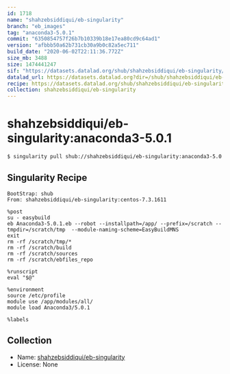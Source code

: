 ```yaml
---
id: 1718
name: "shahzebsiddiqui/eb-singularity"
branch: "eb_images"
tag: "anaconda3-5.0.1"
commit: "6350854757f26b7b10339b18e17ea80cd9c64ad1"
version: "afbbb50a62b731cb30a9b0c82a5ec711"
build_date: "2020-06-02T22:11:36.772Z"
size_mb: 3488
size: 1474441247
sif: "https://datasets.datalad.org/shub/shahzebsiddiqui/eb-singularity/anaconda3-5.0.1/2020-06-02-63508547-afbbb50a/afbbb50a62b731cb30a9b0c82a5ec711.simg"
datalad_url: https://datasets.datalad.org?dir=/shub/shahzebsiddiqui/eb-singularity/anaconda3-5.0.1/2020-06-02-63508547-afbbb50a/
recipe: https://datasets.datalad.org/shub/shahzebsiddiqui/eb-singularity/anaconda3-5.0.1/2020-06-02-63508547-afbbb50a/Singularity
collection: shahzebsiddiqui/eb-singularity
---
```


# shahzebsiddiqui/eb-singularity:anaconda3-5.0.1

```bash
$ singularity pull shub://shahzebsiddiqui/eb-singularity:anaconda3-5.0.1
```

## Singularity Recipe

```singularity
BootStrap: shub
From: shahzebsiddiqui/eb-singularity:centos-7.3.1611

%post
su - easybuild 
eb Anaconda3-5.0.1.eb --robot --installpath=/app/ --prefix=/scratch --tmpdir=/scratch/tmp  --module-naming-scheme=EasyBuildMNS
exit
rm -rf /scratch/tmp/*
rm -rf /scratch/build
rm -rf /scratch/sources
rm -rf /scratch/ebfiles_repo

%runscript
eval "$@"

%environment
source /etc/profile
module use /app/modules/all/
module load Anaconda3/5.0.1

%labels
```

## Collection

 - Name: [shahzebsiddiqui/eb-singularity](https://github.com/shahzebsiddiqui/eb-singularity)
 - License: None

